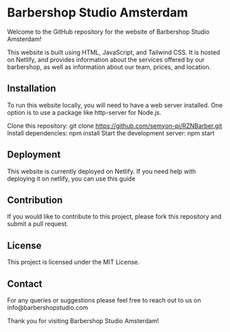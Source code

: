 <h1>Barbershop Studio Amsterdam</h1>
Welcome to the GitHub repository for the website of Barbershop Studio Amsterdam!

This website is built using HTML, JavaScript, and Tailwind CSS. It is hosted on Netlify, and provides information about the services offered by our barbershop, as well as information about our team, prices, and location.

<h2>Installation</h2>
To run this website locally, you will need to have a web server installed. One option is to use a package like http-server for Node.js.

Clone this repository: git clone https://github.com/semyon-pi/RZNBarber.git
Install dependencies: npm install
Start the development server: npm start

<h2>Deployment</h2>
This website is currently deployed on Netlify. If you need help with deploying it on netlify, you can use this guide

<h2>Contribution</h2>
If you would like to contribute to this project, please fork this repository and submit a pull request.

<h2>License</h2>
This project is licensed under the MIT License.

<h2>Contact</h2>
For any queries or suggestions please feel free to reach out to us on info@barbershopstudio.com

Thank you for visiting Barbershop Studio Amsterdam!
